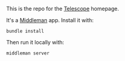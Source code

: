 This is the repo for the [Telescope](http://telesc.pe) homepage. 

It's a [Middleman](http://middlemanapp.com) app. Install it with:

```
bundle install
```

Then run it locally with:

```
middleman server
```